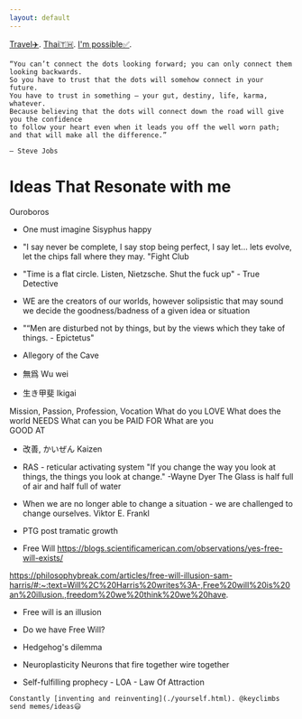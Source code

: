 ```yaml
---
layout: default
---
```


[Travel✈️](./moar.html).
[Thai🇹🇭](./thai.html).
[I'm possible✅](./impossible.html).
```
“You can’t connect the dots looking forward; you can only connect them looking backwards. 
So you have to trust that the dots will somehow connect in your future. 
You have to trust in something – your gut, destiny, life, karma, whatever. 
Because believing that the dots will connect down the road will give you the confidence 
to follow your heart even when it leads you off the well worn path; and that will make all the difference.”

– Steve Jobs
```

# Ideas That Resonate with me
Ouroboros

- One must imagine Sisyphus happy
- "I say never be complete, I say stop being perfect, I say let... lets evolve, let the chips fall where they may. "Fight Club
- "Time is a flat circle. Listen, Nietzsche. Shut the fuck up" - True Detective

- WE are the creators of our worlds, however solipsistic that may sound we decide the goodness/badness of a given idea or situation
- "“Men are disturbed not by things, but by the views which they take of things. - 	Epictetus" 

- Allegory of the Cave

- 無爲 Wu wei

- 生き甲斐 Ikigai

Mission, Passion, Profession, Vocation
What do you 
LOVE
What does the world 
NEEDS
What can you be 
PAID FOR
What are you  
GOOD AT

- 改善, かいぜん Kaizen

- RAS - reticular activating system
"If you change the way you look at things, the things you look at change."
-Wayne Dyer
The Glass is half full of air and half full of water


- When we are no longer able to change a situation - we are challenged to change ourselves. Viktor E. Frankl
- PTG post tramatic growth

- Free Will
https://blogs.scientificamerican.com/observations/yes-free-will-exists/


https://philosophybreak.com/articles/free-will-illusion-sam-harris/#:~:text=Will%2C%20Harris%20writes%3A-,Free%20will%20is%20an%20illusion.,freedom%20we%20think%20we%20have.


- Free will is an illusion

- Do we have Free Will?


- Hedgehog's dilemma


- Neuroplasticity Neurons that fire together wire together

- Self-fulfilling prophecy - LOA - Law Of Attraction


```
Constantly [inventing and reinventing](./yourself.html). @keyclimbs send memes/ideas😃
```
